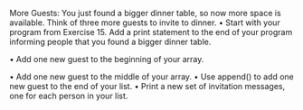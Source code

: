 More Guests: You just found a bigger dinner table, so now more space is available. Think of three more guests to invite to dinner.
• Start with your program from Exercise 15. Add a print statement to the end of your program informing people that you found a bigger dinner table.

• Add one new guest to the beginning of your array.

• Add one new guest to the middle of your array. • Use append() to add one new guest to the end of your list. • Print a new set of invitation messages, one for each person in your list.